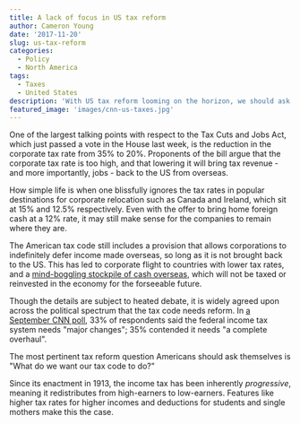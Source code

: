 ```yaml
---
title: A lack of focus in US tax reform
author: Cameron Young
date: '2017-11-20'
slug: us-tax-reform
categories:
  - Policy
  - North America
tags:
  - Taxes
  - United States
description: 'With US tax reform looming on the horizon, we should ask more serious questions than "What will the corporate tax rate be?"'
featured_image: 'images/cnn-us-taxes.jpg'
---
```


One of the largest talking points with respect to the Tax Cuts and Jobs Act, which just passed a vote in the House last week, is the reduction in the corporate tax rate from 35% to 20%. Proponents of the bill argue that the corporate tax rate is too high, and that lowering it will bring tax revenue - and more importantly, jobs - back to the US from overseas.

How simple life is when one blissfully ignores the tax rates in popular destinations for corporate relocation such as Canada and Ireland, which sit at 15% and 12.5% respectively. Even with the offer to bring home foreign cash at a 12% rate, it may still make sense for the companies to remain where they are.

The American tax code still includes a provision that allows corporations to indefinitely defer income made overseas, so long as it is not brought back to the US. This has led to corporate flight to countries with lower tax rates, and a [mind-boggling stockpile of cash overseas](http://money.cnn.com/2017/07/19/investing/apple-google-microsoft-cash/index.html), which will not be taxed or reinvested in the economy for the forseeable future.

Though the details are subject to heated debate, it is widely agreed upon across the political spectrum that the tax code needs reform. In [a September CNN poll](http://www.cnn.com/2017/09/27/politics/cnn-poll-immigration-taxes/index.html), 33% of respondents said the federal income tax system needs "major changes"; 35% contended it needs "a complete overhaul".

The most pertinent tax reform question Americans should ask themselves is "What do we want our tax code to do?"

Since its enactment in 1913, the income tax has been inherently _progressive_, meaning it redistributes from high-earners to low-earners. Features like higher tax rates for higher incomes and deductions for students and single mothers make this the case. 